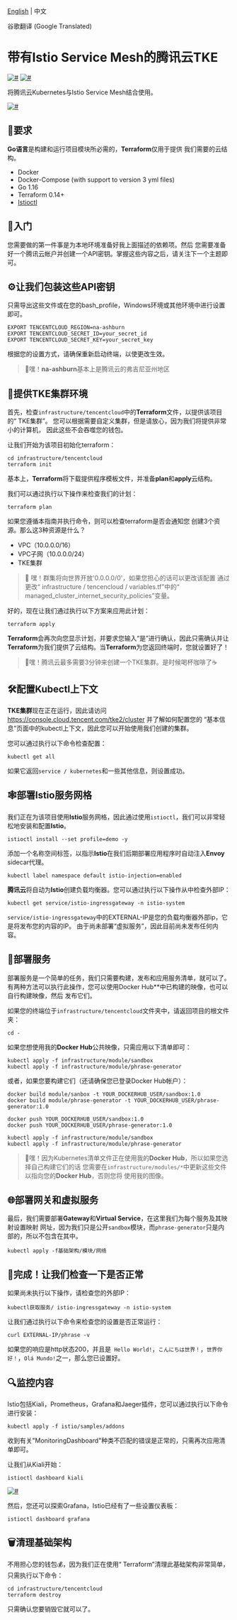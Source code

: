 [English](README.md) | 中文

谷歌翻译 (Google Translated)

# 带有Istio Service Mesh的腾讯云TKE

[![#](https://img.shields.io/badge/Go-1.16-blue.svg)]()
[![#](https://img.shields.io/badge/Terraform-0.14.8-blueviolet.svg)]()

将腾讯云Kubernetes与Istio Service Mesh结合使用。

[![#](assets/diagram.png)](assets/diagram.png)

## 🔌要求
**Go语言**是构建和运行项目模块所必需的，**Terraform**仅用于提供
我们需要的云结构。

- Docker
- Docker-Compose (with support to version 3 yml files)
- Go 1.16
- Terraform 0.14+
- [Istioctl](https://istio.io/latest/docs/setup/getting-started/)

## 🔰入门

您需要做的第一件事是为本地环境准备好我上面描述的依赖项。然后
您需要准备好一个腾讯云帐户并创建一个API密钥。掌握这些内容之后，请关注下一个主题即可。

## ⚙️让我们包装这些API密钥

只需导出这些文件或在您的bash_profile，Windows环境或其他环境中进行设置即可。

```shell
EXPORT TENCENTCLOUD_REGION=na-ashburn
EXPORT TENCENTCLOUD_SECRET_ID=your_secret_id
EXPORT TENCENTCLOUD_SECRET_KEY=your_secret_key
```

根据您的设置方式，请确保重新启动终端，以使更改生效。

>📢嘿！**na-ashburn**基本上是腾讯云的弗吉尼亚州地区

## 🧱提供TKE集群环境

首先，检查`infrastructure/tencentcloud`中的**Terraform**文件，以提供该项目的“ TKE集群”。
您可以根据需要自定义集群，但是请放心，因为我们将提供非常小的计算机，
因此这些不会吞噬您的钱包。

让我们开始为该项目初始化terraform：

```shell
cd infrastructure/tencentcloud
terraform init
```

基本上，**Terraform**将下载提供程序模板文件，并准备**plan**和**apply**云结构。

我们可以通过执行以下操作来检查我们的计划：

```shell
terraform plan
```

如果您遵循本指南并执行命令，则可以检查terraform是否会通知您
创建3个资源。那么这3种资源是什么？

- VPC（10.0.0.0/16）
- VPC子网（10.0.0.0/24）
- TKE集群

>📢 嘿！群集将向世界开放'0.0.0.0/0'，如果您担心的话可以更改该配置
>通过更改“ infrastructure / tencencloud / variables.tf”中的“ managed_cluster_internet_security_policies”变量。

好的，现在让我们通过执行以下方案来应用此计划：

```shell
terraform apply
```

**Terraform**会再次向您显示计划，并要求您输入“是”进行确认，因此只需确认并让
**Terraform**为我们提供了云结构。当**Terraform**为您返回终端时，您就设置好了！

>📢嘿！腾讯云最多需要3分钟来创建一个TKE集群。是时候喝杯咖啡了☕

## 🛠️配置Kubectl上下文

**TKE集群**现在正在运行，因此请访问 https://console.cloud.tencent.com/tke2/cluster 并了解如何配置您的
“基本信息”页面中的kubectl上下文，因此您可以开始使用我们创建的集群。

您可以通过执行以下命令检查配置：

```shell
kubectl get all
```

如果它返回`service / kubernetes`和一些其他信息，则设置成功。

## 🕸️部署Istio服务网格

我们正在为该项目使用**Istio**服务网格，因此通过使用`istioctl`，我们可以非常轻松地安装和配置**Istio**。

```shell
istioctl install --set profile=demo -y
```

添加一个名称空间标签，以指示**Istio**在我们后期部署应用程序时自动注入**Envoy** sidecar代理。

```shell
kubectl label namespace default istio-injection=enabled
```

**腾讯云**将自动为**Istio**创建负载均衡器。您可以通过执行以下操作从中检查外部IP：

```shell
kubectl get service/istio-ingressgateway -n istio-system
```

`service/istio-ingressgateway`中的EXTERNAL-IP是您的负载均衡器外部ip，它是将发布您的内容的IP。
由于尚未部署“虚拟服务”，因此目前尚未发布任何内容。

## 🚀部署服务

部署服务是一个简单的任务，我们只需要构建，发布和应用服务清单，就可以了。
有两种方法可以执行此操作，您可以使用Docker Hub**中已构建的映像，也可以自行构建映像，然后
发布它们。

如果您的终端位于`infrastructure/tencentcloud`文件夹中，请返回项目的根文件夹：

```shell
cd -
```

如果您想使用我的**Docker Hub**公共映像，只需应用以下清单即可：

```shell
kubectl apply -f infrastructure/module/sandbox
kubectl apply -f infrastructure/module/phrase-generator
```

或者，如果您要构建它们（还请确保您已登录Docker Hub帐户）：

```shell
docker build module/sanbox -t YOUR_DOCKERHUB_USER/sandbox:1.0
docker build module/phrase-generator -t YOUR_DOCKERHUB_USER/phrase-generator:1.0

docker push YOUR_DOCKERHUB_USER/sandbox:1.0
docker push YOUR_DOCKERHUB_USER/phrase-generator:1.0

kubectl apply -f infrastructure/module/sandbox
kubectl apply -f infrastructure/module/phrase-generator
```

>📢嘿！因为Kubernetes清单文件正在使用我的**Docker Hub**，所以如果您选择自己构建它们的话
>您需要在`infrastructure/modules/*`中更新这些文件以指向您的**Docker Hub**，否则您将
>使用我的图像。

## 🌐部署网关和虚拟服务

最后，我们需要部署**Gateway**和**Virtual Service**，在这里我们为每个服务及其映射设置映射
网址，因为我们只是公开`sandbox`模块，而`phrase-generator`只是内部的，所以不包含在其中。

```shell
kubectl apply -f基础架构/模块/网络
```

## 🏁完成！让我们检查一下是否正常

如果尚未执行以下操作，请检查您的外部IP：

```shell
kubectl获取服务/ istio-ingressgateway -n istio-system
```

让我们通过执行以下命令来检查您的设置是否正常运行：

```shell
curl EXTERNAL-IP/phrase -v
```

如果您的响应是http状态200，并且是` Hello World!`，`こんにちは世界！`，`世界你好！`，`Olá Mundo!`之一，那么您已设置好。

## 🔍监控内容

Istio包括Kiali，Prometheus，Grafana和Jaeger插件，您可以通过执行以下命令进行安装：

```shell
kubectl apply -f istio/samples/addons
```

收到有关"MonitoringDashboard"种类不匹配的错误是正常的，只需再次应用清单即可。

让我们从Kiali开始：

```shell
istioctl dashboard kiali
```

[![#](assets/kiali.png)]()

然后，您还可以探索Grafana，Istio已经有了一些设置仪表板：

```shell
istioctl dashboard grafana
```

## 🗑️清理基础架构

不用担心您的钱包💰，因为我们正在使用“ Terraform”清理此基础架构非常简单，只需执行以下命令：

```shell
cd infrastructure/tencentcloud
terraform destroy
```

只需确认您要销毁它就可以了。

